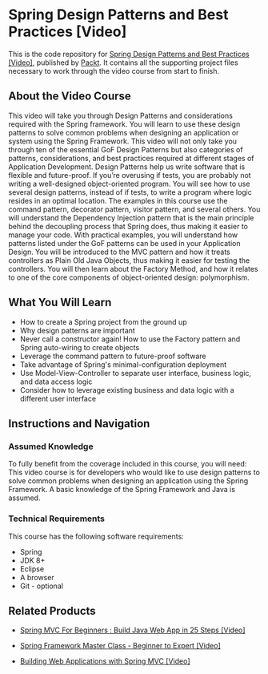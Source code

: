 


# Spring Design Patterns and Best Practices [Video]
This is the code repository for [Spring Design Patterns and Best Practices [Video]](https://www.packtpub.com/application-development/spring-5-design-patterns-and-best-practices-video?utm_source=github&utm_medium=repository&utm_campaign=9781788291897), published by [Packt](https://www.packtpub.com/?utm_source=github). It contains all the supporting project files necessary to work through the video course from start to finish.
## About the Video Course
This video will take you through Design Patterns and considerations required with the Spring framework. You will learn to use these design patterns to solve common problems when designing an application or system using the Spring Framework. This video will not only take you through ten of the essential GoF Design Patterns but also categories of patterns, considerations, and best practices required at different stages of Application Development. 
Design Patterns help us write software that is flexible and future-proof. If you’re overusing if tests, you are probably not writing a well-designed object-oriented program. You will see how to use several design patterns, instead of if tests, to write a program where logic resides in an optimal location. The examples in this course use the command pattern, decorator pattern, visitor pattern, and several others.
You will understand the Dependency Injection pattern that is the main principle behind the decoupling process that Spring does, thus making it easier to manage your code. With practical examples, you will understand how patterns listed under the GoF patterns can be used in your Application Design. You will be introduced to the MVC pattern and how it treats controllers as Plain Old Java Objects, thus making it easier for testing the controllers. You will then learn about the Factory Method, and how it relates to one of the core components of object-oriented design: polymorphism.

<H2>What You Will Learn</H2>
<DIV class=book-info-will-learn-text>
<UL>
<LI>How to create a Spring project from the ground up 
<LI>Why design patterns are important
<LI>Never call a constructor again! How to use the Factory pattern and Spring auto-wiring to create objects
<LI>Leverage the command pattern to future-proof software
<LI>Take advantage of Spring's minimal-configuration deployment
<LI>Use Model-View-Controller to separate user interface, business logic, and data access logic
<LI>Consider how to leverage existing business and data logic with a different user interface </LI></UL></DIV>

## Instructions and Navigation
### Assumed Knowledge
To fully benefit from the coverage included in this course, you will need:<br/>
This video course is for developers who would like to use design patterns to solve common problems when designing an application using the Spring Framework. A basic knowledge of the Spring Framework and Java is assumed.
### Technical Requirements
This course has the following software requirements:<br/>
- Spring
- JDK 8+
- Eclipse
- A browser
- Git - optional

## Related Products
* [Spring MVC For Beginners : Build Java Web App in 25 Steps [Video]](https://www.packtpub.com/application-development/spring-mvc-beginners-build-java-web-app-25-steps-video?utm_source=github&utm_medium=repository&utm_campaign=9781789139341)

* [Spring Framework Master Class - Beginner to Expert [Video]](https://www.packtpub.com/application-development/spring-framework-master-class-beginner-expert-video?utm_source=github&utm_medium=repository&utm_campaign=9781788994576)

* [Building Web Applications with Spring MVC [Video]](https://www.packtpub.com/web-development/building-web-applications-spring-mvc-video?utm_source=github&utm_medium=repository&utm_campaign=9781783286539)

